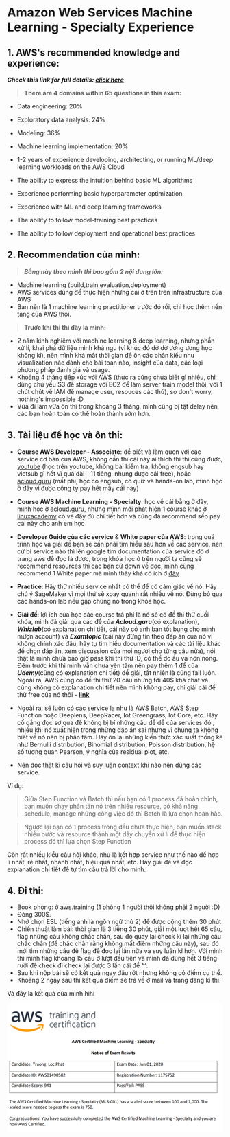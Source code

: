 # Amazon Web Services Machine Learning - Specialty Experience

## 1. AWS's recommended knowledge and experience:

***Check this link for full details: [click here](https://aws.amazon.com/certification/certified-machine-learning-specialty/)***
> **There are 4 domains within 65 questions in this exam:**
* Data engineering: 20%
* Exploratory data analysis: 24%
* Modeling: 36%
* Machine learning implementation: 20%

* 1-2 years of experience developing, architecting, or running ML/deep learning workloads on the AWS Cloud
* The ability to express the intuition behind basic ML algorithms
* Experience performing basic hyperparameter optimization
* Experience with ML and deep learning frameworks
* The ability to follow model-training best practices
* The ability to follow deployment and operational best practices

## 2. Recommendation của mình:

> ***Bằng này theo mình thì bao gồm 2 nội dung lớn:***

* Machine learning (build,train,evaluation,deployment)
* AWS services dùng để thực hiện những cái ở trên trên infrastructure của AWS
* Bạn nên là 1 machine learning practitioner trước đó rồi, chỉ học thêm nền tảng của AWS thôi.

> **Trước khi thi thì đây là mình:**

* 2 năm kinh nghiệm với machine learning & deep learning, nhưng phần xử lí, khai phá dữ liệu mình khá ngu (vì khúc đó dở dở ương ương học không kĩ), nên mình khá mất thời gian để ôn các phần kiểu như visualization nào dành cho bài toán nào, insight của data, các loại phương pháp đánh giá và usage.
* Khoảng 4 tháng tiếp xúc với AWS (thực ra cũng chưa biết gì nhiều, chỉ dùng chủ yếu S3 để storage với EC2 để làm server train model thôi, với 1 chút chút về IAM để manage user, resouces các thứ), so don't worry, nothing's impossible :D
* Vừa đi làm vừa ôn thi trong khoảng 3 tháng, mình cũng bị tật delay nên các bạn hoàn toàn có thể hoàn thành sớm hơn.

## 3. Tài liệu để học và ôn thi:

* **Course AWS Developer - Associate**: để biết và làm quen với các service cơ bản của AWS, không cần thi cái này ai thích thì thi cũng được, [youtube](https://www.youtube.com/watch?v=RrKRN9zRBWs) (học trên youtube, không bài kiểm tra, không engsub hay vietsub gì hết vì quá dài - 11 tiếng, nhưng được cái free), hoặc [acloud.guru](https://acloud.guru/learn/aws-certified-developer-associate) (mất phí, học có engsub, có quiz và hands-on lab, mình học ở đây vì được công ty pay hết mấy cái này)


* **Course AWS Machine Learning - Specialty**: học về cái bằng ở đây, mình học ở [acloud.guru](https://acloud.guru/learn/aws-certified-machine-learning-specialty), nhưng mình mới phát hiện 1 course khác ở [linuxacademy](https://linuxacademy.com/course/aws-certified-machine-learning-specialty/) có vẻ đầy đủ chi tiết hơn và cũng đã recommend sếp pay cái này cho anh em học


* **Developer Guide của các service** & **White paper của AWS**: trong quá trình học và giải đề bạn sẽ cần phải tìm hiểu sâu hơn về các service, nên cứ bí service nào thì lên google tìm documentation của service đó ở trang aws để đọc là được, trong khóa học ở trên người ta cũng sẽ recommend resources thì các bạn cứ down về đọc, mình cũng recommend 1 White paper mà mình thấy khá có ích ở [đây](https://docs.aws.amazon.com/whitepapers/latest/building-data-lakes/building-data-lake-aws.html)


* **Practice**: Hãy thử nhiều service nhất có thể để có cảm giác về nó. Hãy chú ý SageMaker vì mọi thứ sẽ xoay quanh rất nhiều về nó. Đừng bỏ qua các hands-on lab nếu gặp chúng nó trong khóa học.


* **Giải đề**: lợi ích của học các course trả phí là nó sẽ có đề thi thử cuối khóa, mình đã giải qua các đề của ***Acloud.guru***(có explanation), ***Whizlab***(có explanation chi tiết, cái này có anh bạn tốt bụng cho mình mượn account) và ***Examtopic*** (cái này đừng tin theo đáp án của nó vì không chính xác đâu, hãy tự tìm hiểu documentation và các tài liệu khác để chọn đáp án, xem discussion của mọi người cho từng câu nữa), nói thật là mình chưa bao giờ pass khi thi thử :D, có thể do ẩu và nôn nóng. Đêm trước khi thi mình vẫn chưa yên tâm nên pay thêm 1 đề của ***Udemy***(cũng có explanation chi tiết) để giải, tất nhiên là cũng fail luôn. Ngoài ra, AWS cũng có đề thi thử 20 câu nhưng tới 40$ khá chát và cũng không có explanation chi tiết nên mình không pay, chỉ giải cái đề thử free của nó thôi - **[link](https://d1.awsstatic.com/training-and-certification/docs-ml/AWS-Certified-Machine-Learning-Specialty_Sample-Questions.pdf)**


* Ngoài ra, sẽ luôn có các service lạ như là AWS Batch, AWS Step Function hoặc Deeplens, DeepRacer, Iot Greengrass, Iot Core, etc. Hãy cố gắng đọc sơ qua để không bị bí những câu dễ dễ của services đó , nhiều khi nó xuất hiện trong những đáp án sai nhưng vì chúng ta không biết về nó nên bị phân tâm. Hãy ôn lại những kiến thức xác suất thống kê như Bernulli distribution, Binomial distribution, Poisson distribution, hệ số tương quan Pearson, ý nghĩa của residual plot, etc.

* Nên đọc thật kĩ câu hỏi và suy luận context khi nào nên dùng các service. 

Ví dụ:

> Giữa Step Function và Batch thì nếu bạn có 1 process đã hoàn chỉnh, bạn muốn chạy phân tán nó trên nhiều resource, có khả năng schedule, manage những công việc đó thì Batch là lựa chọn hoàn hảo. 

> Ngược lại bạn có 1 process trong đầu chưa thực hiện, bạn muốn stack nhiều bước và resource thành một dây chuyền xử lí để thực hiện process đó thì lựa chọn Step Function

Còn rất nhiều kiểu câu hỏi khác, như là kết hợp service như thế nào để hợp lí nhất, rẻ nhất, nhanh nhất, hiệu quả nhất, etc. Hãy giải đề và đọc explanation chi tiết để tự tìm câu trả lời cho mình.

## 4. Đi thi:

* Book phòng: ở aws.training (1 phòng 1 người thôi không phải 2 người :D)
* Đóng 300$.
* Nhớ chọn ESL (tiếng anh là ngôn ngữ thứ 2) để được cộng thêm 30 phút
* Chiến thuật làm bài: thời gian là 3 tiếng 30 phút, giải một lượt hết 65 câu, flag những câu không chắc chắn, sau đó quay lại check kĩ lại những câu chắc chắn (để chắc chắn rằng không mất điểm những câu này), sau đó mới tìm những câu để flag để đọc lại lần nữa và suy luận kĩ hơn. Với mình thì mình flag khoảng 15 câu ở lượt đầu tiên và mình đã dùng hết 3 tiếng rưỡi để check đi check lại được 3 lần cái đề ^^.
* Sau khi nộp bài sẽ có kết quả ngay đậu rớt nhưng không có điểm cụ thể.
* Khoảng 2 ngày sau thì kết quả điểm sẽ trả về ở mail và trang đăng kí thi.


Và đây là kết quả của mình hihi

![alt text](images/aws-score.png)


